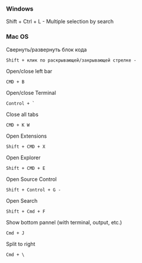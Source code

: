 ### Windows

Shift + Ctrl + L - Multiple selection by search

### Mac OS

Cвернуть/развернуть блок кода

```
Shift + клик по раскрывающей/закрывающей стрелке -
```

Open/close left bar

```
CMD + B
```

Open/close Terminal

```
Control + `
```

Close all tabs

```
CMD + K W
```

Open Extensions

```
Shift + CMD + X
```

Open Explorer

```
Shift + CMD + E
```

Open Source Control

```
Shift + Control + G -
```

Open Search

```
Shift + Cmd + F
```

Show bottom pannel (with terminal, output, etc.)

```
Cmd + J
```

Split to right

```
Cmd + \
```
